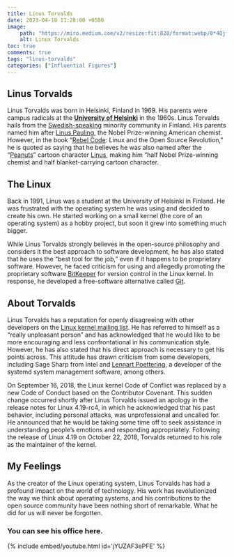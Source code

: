 ```yaml
---
title: Linus Torvalds
date: 2023-04-18 11:28:00 +0500
image:
    path: "https://miro.medium.com/v2/resize:fit:828/format:webp/0*4QjfB5UZP4EMcyRy.jpg"
    alt: Linux Torvalds
toc: true
comments: true
tags: "linus-torvalds"
categories: ["Influential Figures"]
---
```


## Linus Torvalds

Linus Torvalds was born in Helsinki, Finland in 1969. His parents were campus radicals at the **[University of Helsinki](https://en.wikipedia.org/wiki/University_of_Helsinki)** in the 1960s. Linus Torvalds hails from the [Swedish-speaking](https://en.wikipedia.org/wiki/Swedish-speaking_Finns) minority community in Finland. His parents named him after [Linus Pauling](https://en.wikipedia.org/wiki/Linus_Pauling), the Nobel Prize-winning American chemist. However, in the book “[Rebel Code](https://en.wikipedia.org/wiki/Rebel_Code): Linux and the Open Source Revolution,” he is quoted as saying that he believes he was also named after the “[Peanuts](https://en.wikipedia.org/wiki/Peanuts)” cartoon character [Linus](https://en.wikipedia.org/wiki/Linus_van_Pelt), making him “half Nobel Prize-winning chemist and half blanket-carrying cartoon character.

## The Linux

Back in 1991, Linus was a student at the University of Helsinki in Finland. He was frustrated with the operating system he was using and decided to create his own. He started working on a small kernel (the core of an operating system) as a hobby project, but soon it grew into something much bigger.

While Linus Torvalds strongly believes in the open-source philosophy and considers it the best approach to software development, he has also stated that he uses the “best tool for the job,” even if it happens to be proprietary software. However, he faced criticism for using and allegedly promoting the proprietary software [BitKeeper](https://en.wikipedia.org/wiki/BitKeeper) for version control in the Linux kernel. In response, he developed a free-software alternative called [Git](https://en.wikipedia.org/wiki/Git).

## About Torvalds

Linus Torvalds has a reputation for openly disagreeing with other developers on the [Linux kernel mailing list](https://en.wikipedia.org/wiki/Linux_kernel_mailing_list). He has referred to himself as a “really unpleasant person” and has acknowledged that he would like to be more encouraging and less confrontational in his communication style. However, he has also stated that his direct approach is necessary to get his points across. This attitude has drawn criticism from some developers, including Sage Sharp from Intel and [Lennart Poettering](https://en.wikipedia.org/wiki/Lennart_Poettering), a developer of the systemd system management software, among others.

On September 16, 2018, the Linux kernel Code of Conflict was replaced by a new Code of Conduct based on the Contributor Covenant. This sudden change occurred shortly after Linus Torvalds issued an apology in the release notes for Linux 4.19-rc4, in which he acknowledged that his past behavior, including personal attacks, was unprofessional and uncalled for. He announced that he would be taking some time off to seek assistance in understanding people’s emotions and responding appropriately. Following the release of Linux 4.19 on October 22, 2018, Torvalds returned to his role as the maintainer of the kernel.

## My Feelings

As the creator of the Linux operating system, Linus Torvalds has had a profound impact on the world of technology. His work has revolutionized the way we think about operating systems, and his contributions to the open source community have been nothing short of remarkable. What he did for us will never be forgotten.

### You can see his office here.
{% include embed/youtube.html id='jYUZAF3ePFE' %}